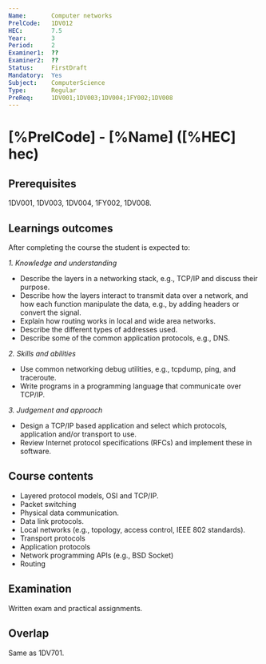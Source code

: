 ```yaml
---
Name:       Computer networks
PrelCode:   1DV012
HEC:        7.5
Year:       3
Period:     2
Examiner1:  ??    
Examiner2:  ??
Status:     FirstDraft
Mandatory:  Yes
Subject:    ComputerScience
Type:       Regular
PreReq:     1DV001;1DV003;1DV004;1FY002;1DV008  
---
```


# [%PrelCode] - [%Name] ([%HEC] hec)

## Prerequisites

1DV001, 1DV003, 1DV004, 1FY002, 1DV008.

## Learnings outcomes

After completing the course the student is expected to:

*1. Knowledge and understanding*

- Describe the layers in a networking stack, e.g., TCP/IP and discuss their purpose. 
- Describe how the layers interact to transmit data over a network, and how each function manipulate the data, e.g., by adding headers or convert the signal.
- Explain how routing works in local and wide area networks.
- Describe the different types of addresses used.
- Describe some of the common application protocols, e.g., DNS.

*2.	Skills and abilities*

- Use common networking debug utilities, e.g., tcpdump, ping, and traceroute.
- Write programs in a programming language that communicate over TCP/IP.

*3.	Judgement and approach*

- Design a TCP/IP based application and select which protocols, application and/or transport to use.
- Review Internet protocol specifications (RFCs) and implement these in software.

## Course contents

- Layered protocol models, OSI and TCP/IP.
- Packet switching
- Physical data communication.
- Data link protocols.
- Local networks (e.g., topology, access control, IEEE 802 standards).
- Transport protocols
- Application protocols
- Network programming APIs (e.g., BSD Socket)
- Routing

## Examination

Written exam and practical assignments.

## Overlap

Same as 1DV701.